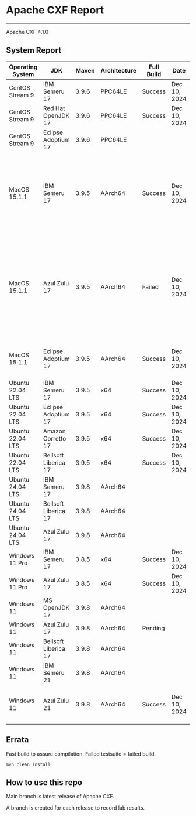 # Apache CXF Report
--- 

Apache CXF 4.1.0

## System Report

| Operating System    | JDK       | Maven | Architecture | Full Build | Date  | Notes |
|---------------------|-----------|-------|--------------|------------|-------|-------|
| CentOS Stream 9     | IBM Semeru 17  | 3.9.6 | PPC64LE      | Success  | Dec 10, 2024 | |
| CentOS Stream 9     | Red Hat OpenJDK 17  | 3.9.6 | PPC64LE      | Success  | Dec 10, 2024 | |
| CentOS Stream 9     | Eclipse Adoptium 17  | 3.9.6 | PPC64LE      |  |  | |
| MacOS 15.1.1          | IBM Semeru 17  | 3.9.5 | AArch64      | Success | Dec 10, 2024 | A small number of failed test cases WS-Discovery API, Uncategorized System Tests, JAX-WS System Tests, SSE Integration System Tests for Undertow |
| MacOS 15.1.1          | Azul Zulu 17  | 3.9.5 | AArch64     | Failed | Dec 10, 2024 | CXF Core, CXF Code Generation Maven2 Plugins, CXF WADL2Java Code Generation Maven2 Plugin, CXF WS-Discovery API, Test for generating code from wsdl in repo, SSE Integration System Tests for Tomcat |
| MacOS 15.1.1          | Eclipse Adoptium 17  | 3.9.5 | AArch64      | Success | Dec 10, 2024  | Failed test cases in SSE for Tomcat/Undertow, and WS Discovery API |
| Ubuntu 22.04 LTS    | IBM Semeru 17  | 3.9.5 | x64      | Success | Dec 10, 2024 | |
| Ubuntu 22.04 LTS    | Eclipse Adoptium 17  | 3.9.5 | x64     | Success | Dec 10, 2024 | |
| Ubuntu 22.04 LTS    | Amazon Corretto 17  | 3.9.5 | x64      | Success | Dec 10, 2024 | |
| Ubuntu 22.04 LTS    | Bellsoft Liberica 17  | 3.9.5 | x64      | Success  | Dec 10, 2024 | |
| Ubuntu 24.04 LTS    | IBM Semeru 17  | 3.9.8 | AArch64      |  |  | |
| Ubuntu 24.04 LTS    | Bellsoft Liberica 17 | 3.9.8 | AArch64      |  |  | |
| Ubuntu 24.04 LTS    | Azul Zulu 17  | 3.9.8 | AArch64      |  |  | |
| Windows 11 Pro      | IBM Semeru 17  | 3.8.5 | x64      | Success | Dec 10, 2024  | A few failed uncategorized system tests |
| Windows 11 Pro      | Azul Zulu 17  | 3.8.5 | x64      | Success | Dec 10, 2024 | |
| Windows 11       | MS OpenJDK 17  | 3.9.8 | AArch64      |  |  | |
| Windows 11       | Azul Zulu 17  | 3.9.8 | AArch64      | Pending |  | |
| Windows 11       | Bellsoft Liberica 17  | 3.9.8 | AArch64      |  |  | |
| Windows 11       | IBM Semeru 21  | 3.9.8 | AArch64      |  |  | |
| Windows 11       | Azul Zulu 21  | 3.9.8 | AArch64      | Success | Dec 10, 2024 | Failed test case in Distributed Tracing Integration System Tests |



## Errata


Fast build to assure compilation. Failed testsuite = failed build.
```
mvn clean install
```

## How to use this repo

Main branch is latest release of Apache CXF.

A branch is created for each release to record lab results.
